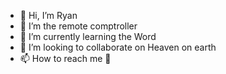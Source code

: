- 👋 Hi, I’m Ryan
- 👀 I’m the remote comptroller
- 🌱 I’m currently learning the Word
- 💞️ I’m looking to collaborate on Heaven on earth
- 📫 How to reach me 🙏

<!---
Me042589/Me042589 is a ✨ special ✨ repository because its `README.md` (this file) appears on your GitHub profile.
You can click the Preview link to take a look at your changes.
--->
